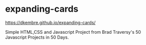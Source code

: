 # expanding-cards
https://dkembre.github.io/expanding-cards/

Simple HTML,CSS and Javascript Project from Brad Traversy's 50 Javascript Projects in 50 Days.
